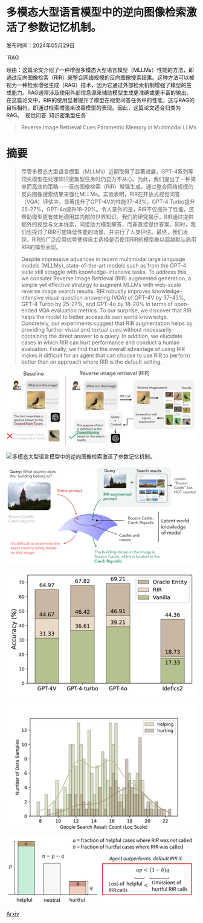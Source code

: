 # 多模态大型语言模型中的逆向图像检索激活了参数记忆机制。

发布时间：2024年05月29日

`RAG

理由：这篇论文介绍了一种增强多模态大型语言模型（MLLMs）性能的方法，即通过反向图像检索（RIR）来整合网络规模的反向图像搜索结果。这种方法可以被视为一种检索增强生成（RAG）技术，因为它通过外部检索机制增强了模型的生成能力。RAG通常涉及使用外部信息源来辅助模型生成更准确或更丰富的输出。在这篇论文中，RIR的使用显著提升了模型在视觉问答任务中的性能，这与RAG的目标相符，即通过检索增强来改善模型的表现。因此，这篇论文适合归类为RAG。` `视觉问答` `知识密集型任务`

> Reverse Image Retrieval Cues Parametric Memory in Multimodal LLMs

# 摘要

> 尽管多模态大型语言模型（MLLMs）近期取得了显著进展，GPT-4系列等顶尖模型在处理知识密集型任务时仍显力不从心。为此，我们提出了一种简单而高效的策略——反向图像检索（RIR）增强生成，通过整合网络规模的反向图像搜索结果来强化MLLMs。实验表明，RIR在开放式视觉问答（VQA）评估中，显著提升了GPT-4V的性能37-43%，GPT-4 Turbo提升25-27%，GPT-4o提升18-20%。令人意外的是，RIR不仅提升了性能，还帮助模型更有效地调用其内部的世界知识。我们的研究揭示，RIR通过提供额外的视觉与文本线索，间接助力模型解答，而非直接提供答案。同时，我们也探讨了RIR可能降低性能的场景，并进行了人类评估。最终，我们发现，RIR的广泛应用优势使得自主选择是否使用RIR的模型难以超越默认启用RIR的模型表现。

> Despite impressive advances in recent multimodal large language models (MLLMs), state-of-the-art models such as from the GPT-4 suite still struggle with knowledge-intensive tasks. To address this, we consider Reverse Image Retrieval (RIR) augmented generation, a simple yet effective strategy to augment MLLMs with web-scale reverse image search results. RIR robustly improves knowledge-intensive visual question answering (VQA) of GPT-4V by 37-43%, GPT-4 Turbo by 25-27%, and GPT-4o by 18-20% in terms of open-ended VQA evaluation metrics. To our surprise, we discover that RIR helps the model to better access its own world knowledge. Concretely, our experiments suggest that RIR augmentation helps by providing further visual and textual cues without necessarily containing the direct answer to a query. In addition, we elucidate cases in which RIR can hurt performance and conduct a human evaluation. Finally, we find that the overall advantage of using RIR makes it difficult for an agent that can choose to use RIR to perform better than an approach where RIR is the default setting.

![多模态大型语言模型中的逆向图像检索激活了参数记忆机制。](../../../paper_images/2405.18740/x1.png)

![多模态大型语言模型中的逆向图像检索激活了参数记忆机制。](../../../paper_images/2405.18740/x2.png)

![多模态大型语言模型中的逆向图像检索激活了参数记忆机制。](../../../paper_images/2405.18740/x3.png)

![多模态大型语言模型中的逆向图像检索激活了参数记忆机制。](../../../paper_images/2405.18740/x4.png)

![多模态大型语言模型中的逆向图像检索激活了参数记忆机制。](../../../paper_images/2405.18740/x5.png)

![多模态大型语言模型中的逆向图像检索激活了参数记忆机制。](../../../paper_images/2405.18740/x6.png)

[Arxiv](https://arxiv.org/abs/2405.18740)